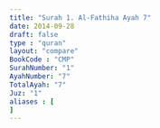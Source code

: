 ```yaml
---
title: "Surah 1. Al-Fathiha Ayah 7"
date: 2014-09-28
draft: false
type : "quran"
layout: "compare"
BookCode : "CMP"
SurahNumber: "1"
AyahNumber: "7"
TotalAyah: "7"
Juz: "1"
aliases : [
]
---
```

